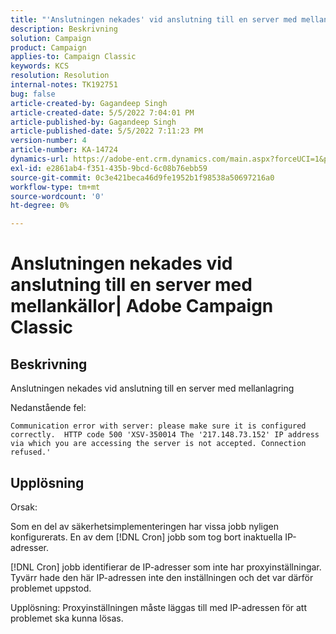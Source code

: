```yaml
---
title: "'Anslutningen nekades' vid anslutning till en server med mellanlagring| Adobe Campaign Classic"
description: Beskrivning
solution: Campaign
product: Campaign
applies-to: Campaign Classic
keywords: KCS
resolution: Resolution
internal-notes: TK192751
bug: false
article-created-by: Gagandeep Singh
article-created-date: 5/5/2022 7:04:01 PM
article-published-by: Gagandeep Singh
article-published-date: 5/5/2022 7:11:23 PM
version-number: 4
article-number: KA-14724
dynamics-url: https://adobe-ent.crm.dynamics.com/main.aspx?forceUCI=1&pagetype=entityrecord&etn=knowledgearticle&id=fb5b9f1e-a6cc-ec11-a7b5-6045bd00dd66
exl-id: e2861ab4-f351-435b-9bcd-6c08b76ebb59
source-git-commit: 0c3e421beca46d9fe1952b1f98538a50697216a0
workflow-type: tm+mt
source-wordcount: '0'
ht-degree: 0%

---
```


# Anslutningen nekades vid anslutning till en server med mellankällor| Adobe Campaign Classic

## Beskrivning



Anslutningen nekades vid anslutning till en server med mellanlagring

Nedanstående fel: 


`Communication error with server: please make sure it is configured correctly.  HTTP code 500 'XSV-350014 The '217.148.73.152' IP address via which you are accessing the server is not accepted. Connection refused.'`


## Upplösning

Orsak:

Som en del av säkerhetsimplementeringen har vissa jobb nyligen konfigurerats. En av dem [!DNL Cron] jobb som tog bort inaktuella IP-adresser.

[!DNL Cron] jobb identifierar de IP-adresser som inte har proxyinställningar. Tyvärr hade den här IP-adressen inte den inställningen och det var därför problemet uppstod.

Upplösning: Proxyinställningen måste läggas till med IP-adressen för att problemet ska kunna lösas.
